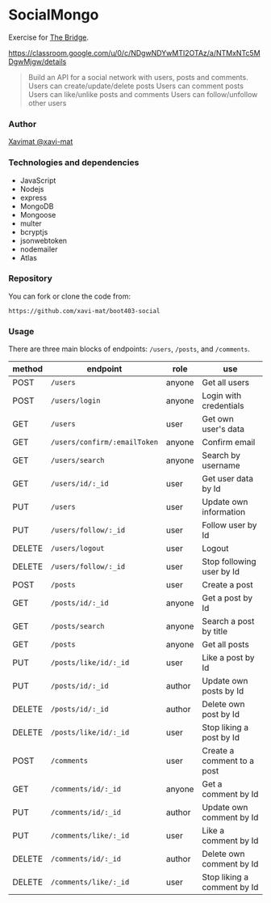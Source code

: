 # SocialMongo

Exercise for [The Bridge](https://thebridge.tech).

https://classroom.google.com/u/0/c/NDgwNDYwMTI2OTAz/a/NTMxNTc5MDgwMjgw/details

> Build an API for a social network with users, posts and comments.
> Users can create/update/delete posts
> Users can comment posts
> Users can like/unlike posts and comments
> Users can follow/unfollow other users

### Author

[Xavimat @xavi-mat](@xavi-mat)

### Technologies and dependencies
* JavaScript
* Nodejs
* express
* MongoDB
* Mongoose
* multer
* bcryptjs
* jsonwebtoken
* nodemailer
* Atlas

### Repository
You can fork or clone the code from:
```
https://github.com/xavi-mat/boot403-social
```

### Usage
There are three main blocks of endpoints: `/users`, `/posts`, and `/comments`.

|method|endpoint|role|use|
|------|--------|----|---|
|POST|`/users`|anyone|Get all users|
|POST|`/users/login`|anyone|Login with credentials|
|GET|`/users`|user|Get own user's data|
|GET|`/users/confirm/:emailToken`|anyone|Confirm email|
|GET|`/users/search`|anyone|Search by username|
|GET|`/users/id/:_id`|user|Get user data by Id|
|PUT|`/users`|user|Update own information|
|PUT|`/users/follow/:_id`|user|Follow user by Id|
|DELETE|`/users/logout`|user|Logout|
|DELETE|`/users/follow/:_id`|user|Stop following user by Id|
|POST|`/posts`|user|Create a post|
|GET|`/posts/id/:_id`|anyone|Get a post by Id|
|GET|`/posts/search`|anyone|Search a post by title|
|GET|`/posts`|anyone|Get all posts|
|PUT|`/posts/like/id/:_id`|user|Like a post by Id|
|PUT|`/posts/id/:_id`|author|Update own posts by Id|
|DELETE|`/posts/id/:_id`|author|Delete own post by Id|
|DELETE|`/posts/like/id/:_id`|user|Stop liking a post by Id|
|POST|`/comments`|user|Create a comment to a post|
|GET|`/comments/id/:_id`|anyone|Get a comment by Id|
|PUT|`/comments/id/:_id`|author|Update own comment by Id|
|PUT|`/comments/like/:_id`|user|Like a comment by Id|
|DELETE|`/comments/id/:_id`|author|Delete own comment by Id|
|DELETE|`/comments/like/:_id`|user|Stop liking a comment by Id|
